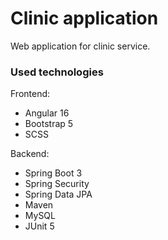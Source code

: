 
# Clinic application

Web application for clinic service.

### Used technologies
Frontend:
- Angular 16
- Bootstrap 5
- SCSS

Backend:
- Spring Boot 3
- Spring Security
- Spring Data JPA
- Maven
- MySQL
- JUnit 5
